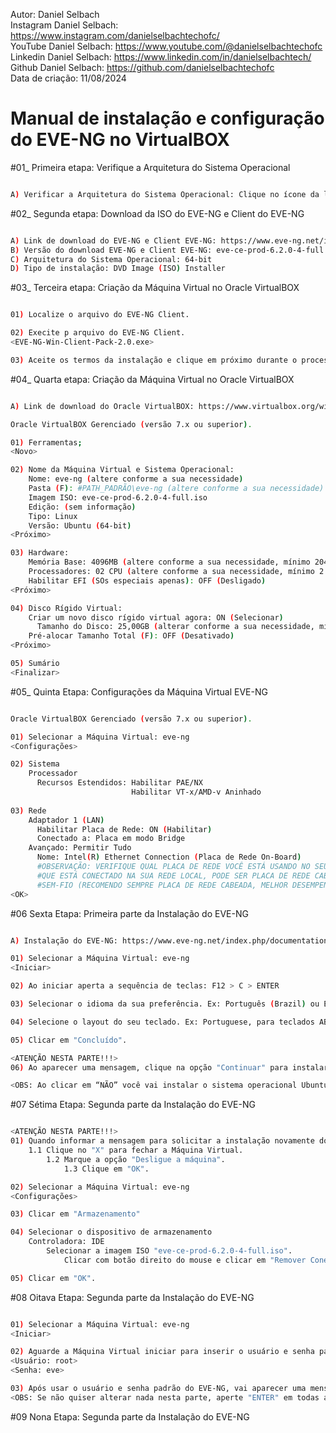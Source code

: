 Autor: Daniel Selbach<br>
Instagram Daniel Selbach: https://www.instagram.com/danielselbachtechofc/<br>
YouTube Daniel Selbach: https://www.youtube.com/@danielselbachtechofc<br>
Linkedin Daniel Selbach: https://www.linkedin.com/in/danielselbachtech/<br>
Github Daniel Selbach: https://github.com/danielselbachtechofc<br>
Data de criação: 11/08/2024<br>


# Manual de instalação e configuração do EVE-NG no VirtualBOX 

#01_ Primeira etapa: Verifique a Arquitetura do Sistema Operacional
```bash

A) Verificar a Arquitetura do Sistema Operacional: Clique no ícone da lupa no Windows e vá em "Sistema" e na aba "Tipo de Sistema", verifique se informa "Sistema operacional de 64 bits, processador baseado em x64" ou algo do tipo, validando que o seu sistema operacional é 64-bit.
```

#02_ Segunda etapa: Download da ISO do EVE-NG e Client do EVE-NG
```bash

A) Link de download do EVE-NG e Client EVE-NG: https://www.eve-ng.net/index.php/download/
B) Versão do download EVE-NG e Client EVE-NG: eve-ce-prod-6.2.0-4-full.iso / EVE-NG-Win-Client-Pack-2.0.exe (Link atualizado em 11/08/2024)
C) Arquitetura do Sistema Operacional: 64-bit
D) Tipo de instalação: DVD Image (ISO) Installer
```

#03_ Terceira etapa: Criação da Máquina Virtual no Oracle VirtualBOX
```bash

01) Localize o arquivo do EVE-NG Client.

02) Execite p arquivo do EVE-NG Client.
<EVE-NG-Win-Client-Pack-2.0.exe>

03) Aceite os termos da instalação e clique em próximo durante o processo para concluir a instalação do EVE-NG Client.
```

#04_ Quarta etapa: Criação da Máquina Virtual no Oracle VirtualBOX
```bash

A) Link de download do Oracle VirtualBOX: https://www.virtualbox.org/wiki/Downloads

Oracle VirtualBOX Gerenciado (versão 7.x ou superior).

01) Ferramentas;	
<Novo>

02) Nome da Máquina Virtual e Sistema Operacional:
	Nome: eve-ng (altere conforme a sua necessidade)
	Pasta (F): #PATH_PADRÃO\eve-ng (altere conforme a sua necessidade)
	Imagem ISO: eve-ce-prod-6.2.0-4-full.iso
	Edição: (sem informação)
	Tipo: Linux
	Versão: Ubuntu (64-bit)
<Próximo>

03) Hardware:
	Memória Base: 4096MB (altere conforme a sua necessidade, mínimo 2048MB)
	Processadores: 02 CPU (altere conforme a sua necessidade, mínimo 2 CPU)
	Habilitar EFI (SOs especiais apenas): OFF (Desligado)
<Próximo>

04) Disco Rígido Virtual:
	Criar um novo disco rígido virtual agora: ON (Selecionar)
	  Tamanho do Disco: 25,00GB (alterar conforme a sua necessidade, mínimo 25GB)
	Pré-alocar Tamanho Total (F): OFF (Desativado) 
<Próximo>

05) Sumário
<Finalizar>
```

#05_ Quinta Etapa: Configurações da Máquina Virtual EVE-NG
```bash

Oracle VirtualBOX Gerenciado (versão 7.x ou superior).

01) Selecionar a Máquina Virtual: eve-ng
<Configurações>

02) Sistema
	Processador
      Recursos Estendidos: Habilitar PAE/NX
                           Habilitar VT-x/AMD-v Aninhado 
                           
03) Rede
	Adaptador 1 (LAN)
	  Habilitar Placa de Rede: ON (Habilitar)
	  Conectado a: Placa em modo Bridge
    Avançado: Permitir Tudo
	  Nome: Intel(R) Ethernet Connection (Placa de Rede On-Board)
	  #OBSERVAÇÃO: VERIFIQUE QUAL PLACA DE REDE VOCÊ ESTÁ USANDO NO SEU EQUIPAMENTO
	  #QUE ESTÁ CONECTADO NA SUA REDE LOCAL, PODE SER PLACA DE REDE CABEADA OU PLACA
	  #SEM-FIO (RECOMENDO SEMPRE PLACA DE REDE CABEADA, MELHOR DESEMPENHO).
<OK>
```

#06 Sexta Etapa: Primeira parte da Instalação do EVE-NG<br>
```bash

A) Instalação do EVE-NG: https://www.eve-ng.net/index.php/documentation/installation/virtual-machine-install/

01) Selecionar a Máquina Virtual: eve-ng
<Iniciar>

02) Ao iniciar aperta a sequência de teclas: F12 > C > ENTER

03) Selecionar o idioma da sua preferência. Ex: Português (Brazil) ou English.

04) Selecione o layout do seu teclado. Ex: Portuguese, para teclados ABNT2 (PT-BR)

05) Clicar em "Concluído".

<ATENÇÃO NESTA PARTE!!!>
06) Ao aparecer uma mensagem, clique na opção "Continuar" para instalar o EVE-NG.

<OBS: Ao clicar em “NÃO” você vai instalar o sistema operacional Ubuntu, em vez do EVE-NG.>
```

#07 Sétima Etapa: Segunda parte da Instalação do EVE-NG<br>
```bash

<ATENÇÃO NESTA PARTE!!!>
01) Quando informar a mensagem para solicitar a instalação novamente do EVE-NG, desligue a máquina virtual.
	1.1 Clique no "X" para fechar a Máquina Virtual.
		1.2 Marque a opção "Desligue a máquina".
			1.3 Clique em "OK".

02) Selecionar a Máquina Virtual: eve-ng
<Configurações>

03) Clicar em "Armazenamento"

04) Selecionar o dispositivo de armazenamento
	Controladora: IDE
		Selecionar a imagem ISO "eve-ce-prod-6.2.0-4-full.iso".
			Clicar com botão direito do mouse e clicar em "Remover Conexão" > "Remover".

05) Clicar em "OK".
```

#08 Oitava Etapa: Segunda parte da Instalação do EVE-NG<br>
```bash

01) Selecionar a Máquina Virtual: eve-ng
<Iniciar>

02) Aguarde a Máquina Virtual iniciar para inserir o usuário e senha padrão do EVE-NG.
<Usuário: root>
<Senha: eve>

03) Após usar o usuário e senha padrão do EVE-NG, vai aparecer uma mensagem perguntando se você quer alterar a senha root do EVE-NG, alterar o nome da máquina virtual, configurar IP via DHCP (Pode mudar) ou estático (Não muda), selecionar o servidor NTP, configurar o servidor Proxy.
<OBS: Se não quiser alterar nada nesta parte, aperte "ENTER" em todas as opções.>
```

#09 Nona Etapa: Segunda parte da Instalação do EVE-NG<br>
```bash
